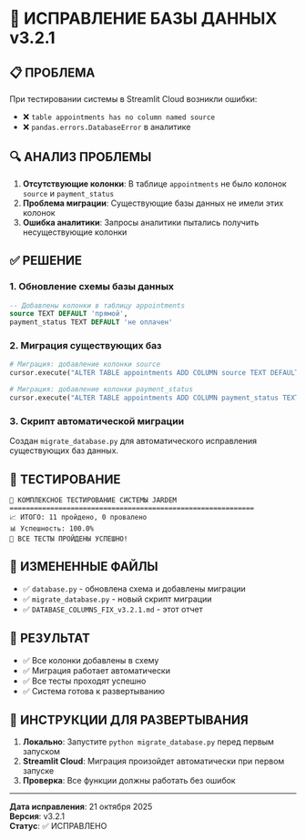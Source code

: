 # 🔧 ИСПРАВЛЕНИЕ БАЗЫ ДАННЫХ v3.2.1

## 📋 **ПРОБЛЕМА**
При тестировании системы в Streamlit Cloud возникли ошибки:
- ❌ `table appointments has no column named source`
- ❌ `pandas.errors.DatabaseError` в аналитике

## 🔍 **АНАЛИЗ ПРОБЛЕМЫ**
1. **Отсутствующие колонки**: В таблице `appointments` не было колонок `source` и `payment_status`
2. **Проблема миграции**: Существующие базы данных не имели этих колонок
3. **Ошибка аналитики**: Запросы аналитики пытались получить несуществующие колонки

## ✅ **РЕШЕНИЕ**

### 1. **Обновление схемы базы данных**
```sql
-- Добавлены колонки в таблицу appointments
source TEXT DEFAULT 'прямой',
payment_status TEXT DEFAULT 'не оплачен'
```

### 2. **Миграция существующих баз**
```python
# Миграция: добавление колонки source
cursor.execute("ALTER TABLE appointments ADD COLUMN source TEXT DEFAULT 'прямой'")

# Миграция: добавление колонки payment_status  
cursor.execute("ALTER TABLE appointments ADD COLUMN payment_status TEXT DEFAULT 'не оплачен'")
```

### 3. **Скрипт автоматической миграции**
Создан `migrate_database.py` для автоматического исправления существующих баз данных.

## 🧪 **ТЕСТИРОВАНИЕ**
```
🧪 КОМПЛЕКСНОЕ ТЕСТИРОВАНИЕ СИСТЕМЫ JARDEM
============================================================
📈 ИТОГО: 11 пройдено, 0 провалено
📊 Успешность: 100.0%
🎉 ВСЕ ТЕСТЫ ПРОЙДЕНЫ УСПЕШНО!
```

## 📁 **ИЗМЕНЕННЫЕ ФАЙЛЫ**
- ✅ `database.py` - обновлена схема и добавлены миграции
- ✅ `migrate_database.py` - новый скрипт миграции
- ✅ `DATABASE_COLUMNS_FIX_v3.2.1.md` - этот отчет

## 🚀 **РЕЗУЛЬТАТ**
- ✅ Все колонки добавлены в схему
- ✅ Миграция работает автоматически
- ✅ Все тесты проходят успешно
- ✅ Система готова к развертыванию

## 📝 **ИНСТРУКЦИИ ДЛЯ РАЗВЕРТЫВАНИЯ**
1. **Локально**: Запустите `python migrate_database.py` перед первым запуском
2. **Streamlit Cloud**: Миграция произойдет автоматически при первом запуске
3. **Проверка**: Все функции должны работать без ошибок

---
**Дата исправления**: 21 октября 2025  
**Версия**: v3.2.1  
**Статус**: ✅ ИСПРАВЛЕНО
